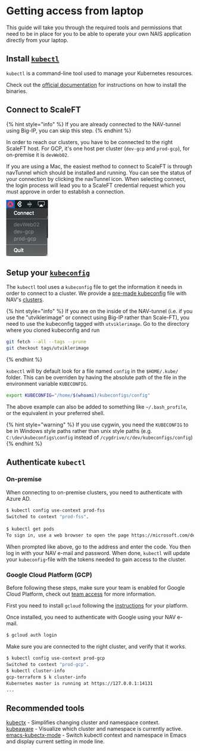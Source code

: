 # Getting access from laptop

This guide will take you through the required tools and permissions that need to be in place for you to be able to
operate your own NAIS application directly from your laptop.

## Install [`kubectl`][kubectl]

`kubectl` is a command-line tool used to manage your Kubernetes resources.

Check out the [official documentation][kubectl] for instructions on how to install the binaries.

## Connect to ScaleFT

{% hint style="info" %}
If you are already connected to the NAV-tunnel using Big-IP, you can skip this step.
{% endhint %}

In order to reach our clusters, you have to be connected to the right ScaleFT host. For GCP, it's one host per cluster
(`dev-gcp` and `prod-gcp`), for on-premise it is `devWeb02`.

If you are using a Mac, the easiest method to connect to ScaleFT is through navTunnel which should be installed and
running. You can see the status of your connection by clicking the navTunnel icon. When selecting connect, the login
process will lead you to a ScaleFT credential request which you must approve in order to establish
a connection.

![navTunnel context menu](../.gitbook/assets/navTunnel.png)

## Setup your [`kubeconfig`][kubeconfig]

The `kubectl` tool uses a `kubeconfig` file to get the information it needs in order to connect to a cluster. We
provide a [pre-made kubeconfig] file with NAV's [clusters](clusters.md).

{% hint style="info" %}
If you are on the inside of the NAV-tunnel (i.e. if you use the "utviklerimage" or connect using Big-IP rather than
Scale-FT), you need to use the kubeconfig tagged with `utviklerimage`. Go to the directory where you cloned
kubeconfig and run
```bash
git fetch --all --tags --prune
git checkout tags/utviklerimage
```
{% endhint %}

`kubectl` will by default look for a file named `config` in the `$HOME/.kube/` folder. This can be overriden by
having the absolute path of the file in the environment variable `KUBECONFIG`.

```bash
export KUBECONFIG="/home/$(whoami)/kubeconfigs/config"
```

The above example can also be added to something like `~/.bash_profile`, or the equivalent in your preferred shell.

{% hint style="warning" %}
If you use cygwin, you need the `KUBECONFIG` to be in Windows style paths rather than unix style paths (e.g.
`C:\dev\kubeconfigs\config` instead of `/cygdrive/c/dev/kubeconfigs/config`)
{% endhint %}

## Authenticate `kubectl`

### On-premise

When connecting to on-premise clusters, you need to authenticate with Azure AD.

```bash
$ kubectl config use-context prod-fss
Switched to context "prod-fss".

$ kubectl get pods
To sign in, use a web browser to open the page https://microsoft.com/devicelogin and enter the code CR69DPQQZ to authenticate.
```

When prompted like above, go to the address and enter the code. You then log in with your NAV e-mail and password.
When done, `kubectl` will update your `kubeconfig`-file with the tokens needed to gain access to the cluster.

### Google Cloud Platform (GCP)

Before following these steps, make sure your team is enabled for Google Cloud Platform, check 
out [team access] for more information.

First you need to install `gcloud` following the [instructions] for your platform.

Once installed, you need to authenticate with Google using your NAV e-mail.

```bash
$ gcloud auth login
```

Make sure you are connected to the right cluster, and verify that it works.

```bash
$ kubectl config use-context prod-gcp
Switched to context "prod-gcp".
$ kubectl cluster-info
gcp-terraform $ k cluster-info
Kubernetes master is running at https://127.0.0.1:14131
...
```

## Recommended tools

[kubectx](https://github.com/ahmetb/kubectx) - Simplifies changing cluster and namespace context.  
[kubeaware](https://github.com/jhrv/kubeaware) - Visualize which cluster and namespace is currently active.  
[emacs-kubectx-mode](https://github.com/terjesannum/emacs-kubectx-mode) - Switch kubectl context and namespace in Emacs and display current setting in mode line.

[kubectl]: https://kubernetes.io/docs/tasks/tools/install-kubectl
[kubeconfig]: https://kubernetes.io/docs/concepts/configuration/organize-cluster-access-kubeconfig/
[pre-made kubeconfig]: https://github.com/navikt/kubeconfigs
[team access]: ../gcp/getting-started.md#access
[instructions]: https://cloud.google.com/sdk/docs/#install_the_latest_cloud_tools_version_cloudsdk_current_version
